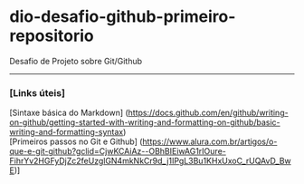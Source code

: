 # dio-desafio-github-primeiro-repositorio
Desafio de Projeto sobre Git/Github

---
### [Links úteis] <br>
[Sintaxe básica do Markdown] (https://docs.github.com/en/github/writing-on-github/getting-started-with-writing-and-formatting-on-github/basic-writing-and-formatting-syntax) <br>
[Primeiros passos no Git e Github] (https://www.alura.com.br/artigos/o-que-e-git-github?gclid=CjwKCAiAz--OBhBIEiwAG1rIOure-FihrYv2HGFyDjZc2feUzglGN4mkNkCr9d_j1IPgL3Bu1KHxUxoC_rUQAvD_BwE)]
